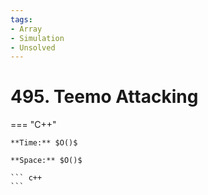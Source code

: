```yaml
---
tags:
- Array
- Simulation
- Unsolved
---
```



# 495. Teemo Attacking

=== "C++"

    **Time:** $O()$

    **Space:** $O()$

    ``` c++
    ```